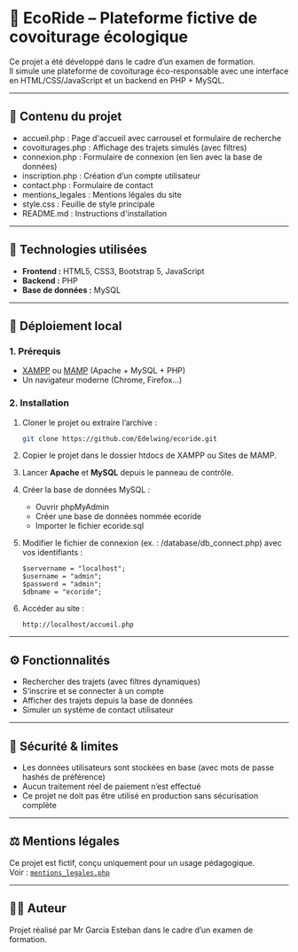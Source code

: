 # 🌱 EcoRide – Plateforme fictive de covoiturage écologique

Ce projet a été développé dans le cadre d’un examen de formation.  
Il simule une plateforme de covoiturage éco-responsable avec une interface en HTML/CSS/JavaScript et un backend en PHP + MySQL.

---

## 📁 Contenu du projet

- accueil.php : Page d'accueil avec carrousel et formulaire de recherche
- covoiturages.php : Affichage des trajets simulés (avec filtres)
- connexion.php : Formulaire de connexion (en lien avec la base de données)
- inscription.php : Création d’un compte utilisateur
- contact.php : Formulaire de contact
- mentions_legales : Mentions légales du site
- style.css : Feuille de style principale
- README.md : Instructions d'installation

---

## 🧰 Technologies utilisées

- **Frontend :** HTML5, CSS3, Bootstrap 5, JavaScript
- **Backend :** PHP
- **Base de données :** MySQL

---

## 🚀 Déploiement local

### 1. Prérequis

- [XAMPP](https://www.apachefriends.org/fr/index.html) ou [MAMP](https://www.mamp.info/fr/) (Apache + MySQL + PHP)
- Un navigateur moderne (Chrome, Firefox…)

### 2. Installation

1. Cloner le projet ou extraire l’archive :
   ```bash
   git clone https://github.com/Edelwing/ecoride.git
   ```

2. Copier le projet dans le dossier htdocs de XAMPP ou Sites de MAMP.

3. Lancer **Apache** et **MySQL** depuis le panneau de contrôle.

4. Créer la base de données MySQL :
   - Ouvrir phpMyAdmin
   - Créer une base de données nommée ecoride
   - Importer le fichier ecoride.sql

5. Modifier le fichier de connexion (ex. : /database/db_connect.php) avec vos identifiants :
   ```
   $servername = "localhost";
   $username = "admin";
   $password = "admin";
   $dbname = "ecoride";
   ```
7. Accéder au site :
   ```
   http://localhost/accueil.php
   ```

---

## ⚙️ Fonctionnalités

- Rechercher des trajets (avec filtres dynamiques)
- S’inscrire et se connecter à un compte
- Afficher des trajets depuis la base de données
- Simuler un système de contact utilisateur

---

## 🔐 Sécurité & limites

- Les données utilisateurs sont stockées en base (avec mots de passe hashés de préférence)
- Aucun traitement réel de paiement n’est effectué
- Ce projet ne doit pas être utilisé en production sans sécurisation complète

---

## ⚖️ Mentions légales

Ce projet est fictif, conçu uniquement pour un usage pédagogique.  
Voir : [`mentions_legales.php`](mentions_legales.php)

---

## 👨‍💻 Auteur

Projet réalisé par Mr Garcia Esteban dans le cadre d’un examen de formation.
